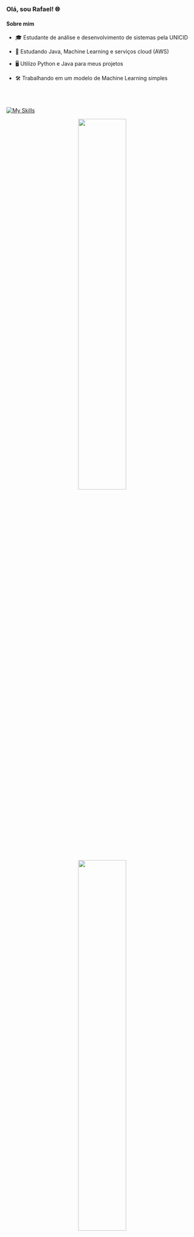 ### Olá, sou Rafael! 🌐


#### Sobre mim

- 🎓 Estudante de análise e desenvolvimento de sistemas pela UNICID

- 📝 Estudando Java, Machine Learning e serviços cloud (AWS)

- 🖥️ Utilizo Python e Java para meus projetos

- 🛠️ Trabalhando em um modelo de Machine Learning simples
<br>
<br>

[![My Skills](https://skillicons.dev/icons?i=py,java,c,pytorch,tensorflow)](https://skillicons.dev)


<p align="center">
  <img height="50%" width="auto" src ="https://github-readme-stats.vercel.app/api?username=boregs&show_icons=true&count_private=true&theme=dark&hide_border=true&hide=issues,contribs&bg_color=00000000">
  <img height="50%" width="auto" src ="https://github-readme-stats.vercel.app/api/top-langs/?username=boregs&layout=compact&hide_border=true&theme=dark&bg_color=00000000&langs_count=6&hide=jupyter%20notebook,tex,css,php&exclude_repo=Pacman-AI">
  <br>
  <br>
</p>
  
#### Entre em contato comigo! 📩
[![My Skills](https://skillicons.dev/icons?i=instagram)](https://www.instagram.com/boregs__/)
[![My Skills](https://skillicons.dev/icons?i=linkedin)](https://www.linkedin.com/in/rafaelboregs/)
[![My Skills](https://skillicons.dev/icons?i=gmail)](mailto:rafaborgesdasilva75@gmail.com)
